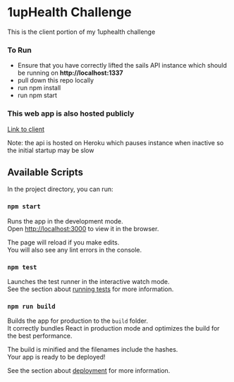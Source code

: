 <h1>1upHealth Challenge</h1>
<p> This is the client portion of my 1uphealth challenge</p>
<h3> To Run</h3>
<ul>
    <li>Ensure that you have correctly lifted the sails API instance which should be running on <strong>http://localhost:1337</strong> </li>
    <li> pull down this repo locally</li>
    <li> run npm install</li>
    <li> run npm start</li>
</ul>

<h3> This web app is also hosted publicly</h3>
<a href="https://maxmazzone.github.io/oneuphealthclient/"> Link to client </a>
<p>Note: the api is hosted on Heroku which pauses instance when inactive so the initial startup may be slow</p>







## Available Scripts

In the project directory, you can run:

### `npm start`

Runs the app in the development mode.<br />
Open [http://localhost:3000](http://localhost:3000) to view it in the browser.

The page will reload if you make edits.<br />
You will also see any lint errors in the console.

### `npm test`

Launches the test runner in the interactive watch mode.<br />
See the section about [running tests](https://facebook.github.io/create-react-app/docs/running-tests) for more information.

### `npm run build`

Builds the app for production to the `build` folder.<br />
It correctly bundles React in production mode and optimizes the build for the best performance.

The build is minified and the filenames include the hashes.<br />
Your app is ready to be deployed!

See the section about [deployment](https://facebook.github.io/create-react-app/docs/deployment) for more information.

